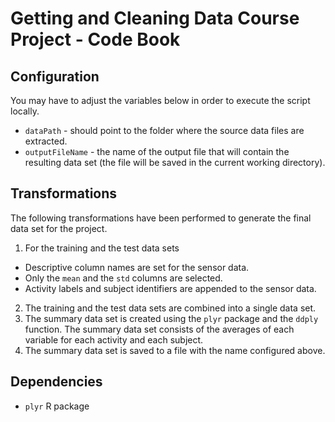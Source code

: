 # Getting and Cleaning Data Course Project - Code Book

## Configuration
You may have to adjust the variables below in order to execute the script locally.
* `dataPath` - should point to the folder where the source data files are extracted.
* `outputFileName` - the name of the output file that will contain the resulting data set (the file will be saved in the current working directory).

## Transformations
The following transformations have been performed to generate the final data set for the project.
1. For the training and the test data sets
  * Descriptive column names are set for the sensor data.
  * Only the `mean` and the `std` columns are selected.
  * Activity labels and subject identifiers are appended to the sensor data.
2. The training and the test data sets are combined into a single data set.
3. The summary data set is created using the `plyr` package and the `ddply` function. The summary data set consists of the averages of each variable for each activity and each subject.
4. The summary data set is saved to a file with the name configured above.

## Dependencies
* `plyr` R package